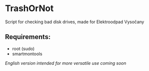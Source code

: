 # TrashOrNot
Script for checking bad disk drives, made for Elektroodpad Vysočany
## Requirements:
- root (sudo)
- smartmontools

*English version intended for more versatile use coming soon*